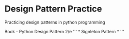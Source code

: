 # Design Pattern Practice
Practicing design patterns in python programming

Book - Python Design Pattern 2/e
''' * Signleton Pattern * '''